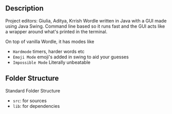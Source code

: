 ## Description
Project editors: Giulia, Aditya, Krrish
Wordle written in Java with a GUI made using Java Swing.
Command line based so it runs fast and the GUI acts like a wrapper around what's printed in the terminal. 

On top of vanilla Wordle, it has modes like
- `Hardmode` timers, harder words etc
- `Emoji Mode` emoji's added in swing to aid your guesses
- `Impossible Mode` Literally unbeatable

## Folder Structure

Standard Folder Structure

- `src`: for sources
- `lib`: for dependencies
